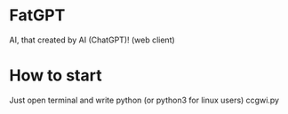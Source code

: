 # FatGPT
AI, that created by AI (ChatGPT)! (web client)

# How to start
Just open terminal and write python (or python3 for linux users) ccgwi.py
